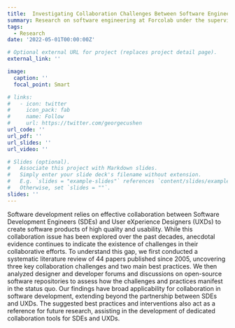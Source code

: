 ```yaml
---
title:  Investigating Collaboration Challenges Between Software Engineers and UX Designers
summary: Research on software engineering at Forcolab under the supervision of Professor Shurui Zhou. Our goal is to gain a comprehensive understanding of the collaboration scenarios and challenges faced by SDEs and UXDs, as well as to propose a set of good practices to address the identified pain points. Our findings have broad applicability for collaboration in software development, extending beyond the partnership between SDEs and UXDs. The suggested best practices and interventions also act as a reference for future research, assisting in the development of dedicated collaboration tools for SDEs and UXDs.
tags:
  - Research
date: '2022-05-01T00:00:00Z'

# Optional external URL for project (replaces project detail page).
external_link: ''

image:
  caption: ''
  focal_point: Smart

# links:
#   - icon: twitter
#     icon_pack: fab
#     name: Follow
#     url: https://twitter.com/georgecushen
url_code: ''
url_pdf: ''
url_slides: ''
url_video: ''

# Slides (optional).
#   Associate this project with Markdown slides.
#   Simply enter your slide deck's filename without extension.
#   E.g. `slides = "example-slides"` references `content/slides/example-slides.md`.
#   Otherwise, set `slides = ""`.
slides: ''
---
```


Software development relies on effective collaboration between Software Development Engineers (SDEs) and User eXperience Designers (UXDs) to create software products of high quality and usability. While this collaboration issue has been explored over the past decades, anecdotal evidence continues to indicate the existence of challenges in their collaborative efforts. To understand this gap, we first conducted a systematic literature review of 44 papers published since 2005, uncovering three key collaboration challenges and two main best practices. We then analyzed designer and developer forums and discussions on open-source software repositories to assess how the challenges and practices manifest in the status quo. Our findings have broad applicability for collaboration in software development, extending beyond the partnership between SDEs and UXDs. The suggested best practices and interventions also act as a reference for future research, assisting in the development of dedicated collaboration tools for SDEs and UXDs.
